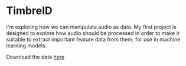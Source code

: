 # TimbreID

I'm exploring how we can manipulate audio as data. My first project is designed to explore how audio should be processed in order to make it suitable to extract important feature data from them, for use in machine learning models.

Download the data [here](https://github.com/faroit/dsdtools)
